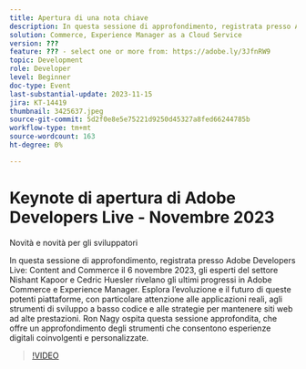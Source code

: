 ```yaml
---
title: Apertura di una nota chiave
description: In questa sessione di approfondimento, registrata presso Adobe Developers Live Content and Commerce il 6 novembre 2023, gli esperti del settore Nishant Kapoor e Cedric Huesler rivelano gli ultimi progressi in Adobe Commerce e Experience Manager. Esplora l’evoluzione e il futuro di queste potenti piattaforme, con particolare attenzione alle applicazioni reali, agli strumenti di sviluppo a basso codice e alle strategie per mantenere siti web ad alte prestazioni. Ron Nagy ospita questa sessione approfondita, che offre un approfondimento degli strumenti che consentono esperienze digitali coinvolgenti e personalizzate.
solution: Commerce, Experience Manager as a Cloud Service
version: ???
feature: ??? - select one or more from: https://adobe.ly/3JfnRW9
topic: Development
role: Developer
level: Beginner
doc-type: Event
last-substantial-update: 2023-11-15
jira: KT-14419
thumbnail: 3425637.jpeg
source-git-commit: 5d2f0e8e5e75221d9250d45327a8fed66244785b
workflow-type: tm+mt
source-wordcount: 163
ht-degree: 0%

---
```



# Keynote di apertura di Adobe Developers Live - Novembre 2023

Novità e novità per gli sviluppatori

In questa sessione di approfondimento, registrata presso Adobe Developers Live: Content and Commerce il 6 novembre 2023, gli esperti del settore Nishant Kapoor e Cedric Huesler rivelano gli ultimi progressi in Adobe Commerce e Experience Manager. Esplora l’evoluzione e il futuro di queste potenti piattaforme, con particolare attenzione alle applicazioni reali, agli strumenti di sviluppo a basso codice e alle strategie per mantenere siti web ad alte prestazioni. Ron Nagy ospita questa sessione approfondita, che offre un approfondimento degli strumenti che consentono esperienze digitali coinvolgenti e personalizzate.

>[!VIDEO](https://video.tv.adobe.com/v/3425637/?learn=on)
